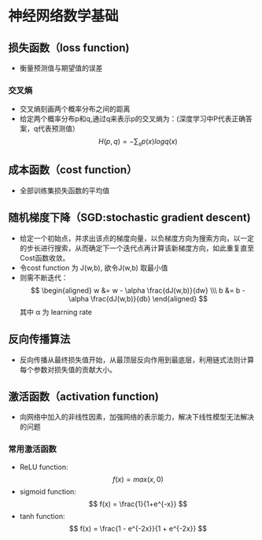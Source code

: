 # 神经网络数学基础
## 损失函数（loss function)
- 衡量预测值与期望值的误差
### 交叉熵
- 交叉熵刻画两个概率分布之间的距离
- 给定两个概率分布p和q,通过q来表示p的交叉熵为：(深度学习中P代表正确答案，q代表预测值）$$ H(p,q) = -\sum_{x} p(x) log q(x) $$
## 成本函数（cost function）
- 全部训练集损失函数的平均值
## 随机梯度下降（SGD:stochastic gradient descent)
- 给定一个初始点，并求出该点的梯度向量，以负梯度方向为搜索方向，以一定的步长进行搜索，从而确定下一个迭代点再计算该新梯度方向，如此重复直至Cost函数收敛。
- 令cost function 为 J(w,b), 欲令J(w,b) 取最小值
- 则需不断迭代：
$$ 
\begin{aligned}
w &= w - \alpha \frac{dJ(w,b)}{dw} \\\ 
b &= b - \alpha \frac{dJ(w,b)}{db}
\end{aligned}
$$
其中 α 为 learning rate

## 反向传播算法
- 反向传播从最终损失值开始，从最顶层反向作用到最底层，利用链式法则计算每个参数对损失值的贡献大小。
## 激活函数（activation function)
- 向网络中加入的非线性因素，加强网络的表示能力，解决下线性模型无法解决的问题
### 常用激活函数
- ReLU function: $$ f(x) = max(x,0) $$
- sigmoid function: $$ f(x) = \frac{1}{1+e^{-x}} $$
- tanh function: $$ f(x) = \frac{1 - e^{-2x}}{1 + e^{-2x}} $$
